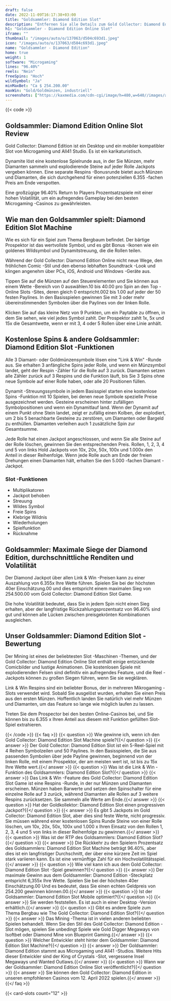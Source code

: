 ```yaml
---
draft: false
date: 2022-11-09T16:17:38+03:00
title: "Goldsammler: Diamond Edition Slot"
description: "Entfernen Sie alle Details zum Gold Collector: Diamond Edition Online Slot in unserer vollständigen Bewertung. Wir zeigen auch, wo wir es mit dem besten Casino -Bonus spielen können."
h1: "Goldsammler - Diamond Edition Online Slot"
iframe: ""
thumbnail: "/images/auto/o/137063/d504c693d1.jpeg"
icon: "/images/auto/o/137063/d504c693d1.jpeg"
name: "Goldsammler - Diamond Edition"
home: true
weight: 1
software: "Microgaming"
lines: "96.40%"
reels: "Nein"
freeSpins: "Hoch"
wildSymbol: "Ja"
minMaxBet: "Ca $ 254.200.00"
maxWin: "Gold/Goldmünzen, industriell"
screenshots: ["https://kaxmedia.com/cdn-cgi/image/h=480,w=640//images/auto/o/137066/6854644d75.jpeg"]
---
```


{{< code >}}<h2>Goldsammler: Diamond Edition Online Slot Review</h2><p>Gold Collector: Diamond Edition ist ein Desktop und ein mobiler kompatibler Slot von Microgaming und All41 Studio. Es ist ein karikaturistisch.</p><p>Dynamite löst eine kostenlose Spielrunde aus, in der Sie Münzen, mehr Diamanten sammeln und explodierende Steine auf jeder Rolle Jackpots vergeben können. Eine separate Respins -Bonusrunde bietet auch Münzen und Diamanten, die sich durchgehend für einen potenziellen 6.355 -fachen Preis am Ende verspotten.</p><p>Eine großzügige 96.40% Return to Players Prozentsatzspiele mit einer hohen Volatilität, um ein aufregendes Gameplay bei den besten Microgaming -Casinos zu gewährleisten.</p><h2>Wie man den Goldsammler spielt: Diamond Edition Slot Machine</h2><p>Wie es sich für ein Spiel zum Thema Bergbaum befindet. Der bärtige Prospektor ist das wertvollste Symbol, und es gibt Bonus -Ikonen wie ein goldenes Wildsymbol und Dynamitstreuung, die die Rollen teilen.</p><p>Während der Gold Collector: Diamond Edition Online nicht neue Wege, den fröhlichen Comic -Stil und den ebenso lebhaften Soundtrack -Look und klingen angenehm über PCs, iOS, Android und Windows -Geräte aus.</p><p>Tippen Sie auf die Münzen auf den Steuerelementen und Sie können aus einem Wette -Bereich von 0 auswählen.10 bis 40.00 pro Spin an den Top -Online Slots -Sites, deren gleich 0 entspricht.002 bis 1.00 auf jeder der 50 festen Paylines. In den Basisspielen gewinnen Sie mit 3 oder mehr übereinstimmenden Symbolen über die Paylines von der linken Rolle.</p><p>Klicken Sie auf das kleine Netz von 9 Punkten, um ein Paytable zu öffnen, in dem Sie sehen, wie viel jedes Symbol zahlt. Der Prospektor zahlt 1x, 5x und 15x die Gesamtwette, wenn er mit 3, 4 oder 5 Rollen über eine Linie anhält.</p><h2>Kostenlose Spins & andere Goldsammler: Diamond Edition Slot -Funktionen</h2><p>Alle 3 Diamant- oder Goldmünzensymbole lösen eine "Link & Win" -Runde aus. Sie erhalten 3 anfängliche Spins jeder Rolle, und wenn ein Münzsymbol landet, geht der Respin -Zähler für die Rolle auf 3 zurück. Diamanten setzen alle Zähler zurück auf 3 Respins und die Funktion läuft, bis Sie 3 Spins ohne neue Symbole auf einer Rolle haben, oder alle 20 Positionen füllen.</p><p>Dynamit -Streuungssymbole in jedem Basisspiel starten eine kostenlose Spins -Funktion mit 10 Spielen, bei denen neue Symbole spezielle Preise ausgezeichnet werden. Gesteine erscheinen hinter zufälligen Symbolpositionen und wenn ein Dynamitlauf land. Wenn der Dynamit auf einem Punkt ohne Stein landet, zeigt er zufällig einen Kolben, der explodiert, um 2 bis 5 benachbarte Gesteine zu zerstören, um Diamanten oder Bargeld zu enthüllen. Diamanten verleihen auch 1 zusätzliche Spin zur Gesamtsumme.</p><p>Jede Rolle hat einen Jackpot angeschlossen, und wenn Sie alle Steine auf der Rolle löschen, gewinnen Sie den entsprechenden Preis. Rollen, 1, 2, 3, 4 und 5 von links Hold Jackpots von 10x, 20x, 50x, 100x und 1.000x den Anteil in dieser Reihenfolge. Wenn jede Rolle auch am Ende der freien Drehungen einen Diamanten hält, erhalten Sie den 5.000 -fachen Diamant -Jackpot.</p><h3>
Slot -Funktionen</h3><ul>
<li></span>
Multiplikatoren</li>
<li></span>
Jackpot behoben</li>
<li></span>
Streuung</li>
<li></span>
Wildes Symbol</li>
<li></span>
Freie Spins</li>
<li></span>
Klebrige Wildnis</li>
<li></span>
Wiederholungen</li>
<li></span>
Spielfunktion</li>
<li></span>
Rücknahme</li></ul><h2>Goldsammler: Maximale Siege der Diamond Edition, durchschnittliche Renditen und Volatilität</h2><p>Der Diamond Jackpot über allen Link & Win -Preisen kann zu einer Auszahlung von 6.355x Ihre Wette führen. Spielen Sie bei der höchsten 40er Einschätzung.00 und dies entspricht einem maximalen Sieg von 254.500.00 vom Gold Collector: Diamond Edition Slot Game.</p><p>Die hohe Volatilität bedeutet, dass Sie in jedem Spin nicht einen Sieg erhalten, aber der langfristige Rückzahlungsprozentsatz von 96.40% sind gut und können alle Lücken zwischen preisgekrönten Kombinationen ausgleichen.</p><h2>Unser Goldsammler: Diamond Edition Slot -Bewertung</h2><p>Der Mining ist eines der beliebtesten Slot -Maschinen -Themen, und der Gold Collector: Diamond Edition Online Slot enthält einige entzückende Comicbilder und lustige Animationen. Die kostenlosen Spiele mit explodierenden Felsen sind definitiv ein aufregendes Feature, und die Reel -Jackpots können zu großen Siegen führen, wenn Sie sie wegklären.</p><p>Link & Win Respins sind ein beliebter Bonus, der in mehreren Mikrogaming -Slots verwendet wird. Sobald Sie ausgelöst wurden, erhalten Sie einen Preis aus den ersten Münzen. Hoffentlich landen Sie natürlich viel mehr Münzen und Diamanten, um das Feature so lange wie möglich laufen zu lassen.</p><p>Treten Sie dem Prospector bei den besten Online-Casinos bei, und Sie können bis zu 6.355 x Ihren Anteil aus diesem mit Funktion gefüllten Slot-Spiel extrahieren.</p>

{{< /code >}}
{{< faq >}}
{{< question >}} Wie gewinne ich, wenn ich den Gold Collector: Diamond Edition Slot Machine spiele?{{</ question >}}
{{< answer >}} Der Gold Collector: Diamond Edition Slot ist ein 5-Reel-Spiel mit 4 Reihen Symbolzeilen und 50 Paylines. In den Basisspielen, die Sie aus passenden Symbolen über jede Payline gewinnen, beginnend von der linken Rolle, mit einem Prospektor, der am meisten wert ist, ist bis zu 15x Ihre Wette wert.{{</ answer >}}
{{< question >}} Was ist die Link & Win -Funktion des Goldsammlers: Diamond Edition Slot?{{</ question >}}
{{< answer >}} Das Link & Win -Feature des Gold Collector: Diamond Edition Slot Game ist eine Respins -Runde, in der nur Münzen und Diamanten erscheinen. Münzen haben Barwerte und setzen den Spinschalter für eine einzelne Rolle auf 3 zurück, während Diamanten alle Rollen auf 3 weitere Respins zurücksetzen. Sie sammeln alle Werte am Ende.{{</ answer >}}
{{< question >}} Hat der Goldkollektor: Diamond Edition Slot einen progressiven Jackpot?{{</ question >}}
{{< answer >}} Es gibt 5 Jackpots im Gold Collector: Diamond Edition Slot, aber dies sind feste Werte, nicht progressiv. Sie müssen während einer kostenlosen Spins Runde Steine von einer Rolle löschen, um 10x, 20x, 50x, 100x und 1.000 x Ihren Einsatz von den Rollen 1, 2, 3, 4 und 5 von links in dieser Reihenfolge zu gewinnen.{{</ answer >}}
{{< question >}} Was ist der RTP des Goldsammlers: Diamond Edition Slot?{{</ question >}}
{{< answer >}} Die Rückkehr zu den Spielern Prozentsatz des Goldsammlers: Diamond Edition Slot Machine beträgt 96.40%, aber dies ist ein langfristiger Durchschnitt, der über eine kürzere Zeit im Spiel stark variieren kann. Es ist eine vernünftige Zahl für ein Hochvolatilitätsspiel.{{</ answer >}}
{{< question >}} Wie viel kann ich aus dem Gold Collector: Diamond Edition Slot -Spiel gewinnen?{{</ question >}}
{{< answer >}} Der maximale Gewinn aus dem Goldsammler: Diamond Edition -Steckplatz entspricht 6,355x Ihre Wette. Spielen Sie bei der höchsten 40er Einschätzung.00 Und es bedeutet, dass Sie einen echten Geldpreis von 254.200 gewinnen können.00.{{</ answer >}}
{{< question >}} Ist der Goldsammler: Diamond Edition Slot Mobile optimiert?{{</ question >}}
{{< answer >}} Sie werden feststellen. Es ist auch in einer Desktop -Version erhältlich.{{</ answer >}}
{{< question >}} Gibt es andere Spiele zum Thema Bergbau wie The Gold Collector: Diamond Edition Slot?{{</ question >}}
{{< answer >}} Das Mining -Thema ist in vielen anderen beliebten Spielen behandelt. Wenn Sie den Stil des Gold Collector: Diamond Edition -Slot mögen, spielen Sie unbedingt Spiele wie Gold Digger Megaways von Isoftbet oder Diamond Mine von Blueprint Gaming.{{</ answer >}}
{{< question >}} Welcher Entwickler steht hinter dem Goldsammler: Diamond Edition Slot Machine?{{</ question >}}
{{< answer >}} Der Goldsammler: Diamond Edition stammt aus Microgaming und All41 -Studios. Weitere Hits dieser Entwickler sind der King of Crystals -Slot, vergessene Insel Megaways und Wanted Outlaws.{{</ answer >}}
{{< question >}} Wann war der Goldsammler: Diamond Edition Online Slot veröffentlicht?{{</ question >}}
{{< answer >}} Sie können den Gold Collector: Diamond Edition in unseren empfohlenen Casinos vom 12. April 2022 spielen.{{</ answer >}}
{{</ faq >}}

 {{< card-slots count="12" >}}